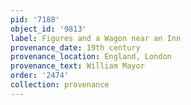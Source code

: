 ```yaml
---
pid: '7188'
object_id: '9813'
label: Figures and a Wagon near an Inn
provenance_date: 19th century
provenance_location: England, London
provenance_text: William Mayor
order: '2474'
collection: provenance
---
```

